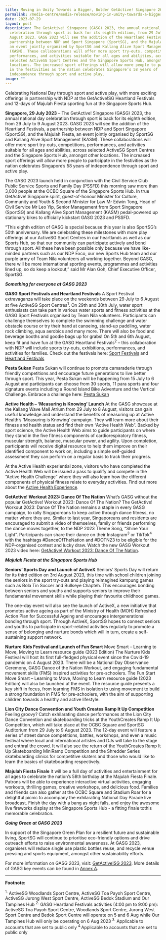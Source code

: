 ```yaml
---
title: Moving in Unity Towards a Bigger, Bolder GetActive! Singapore 2023
permalink: /media-centre/media-release/moving-in-unity-towards-a-bigger-bolder-getactive-singapore-2023/
date: 2023-07-29
layout: post
description: The GetActive! Singapore (GASG) 2023, the annual national day
  celebration through sport is back for its eighth edition, from 29 July to 9
  August 2023. GASG 2023 will see the addition of the Heartland Festivals, a
  partnership between NDP and Sport Singapore (SportSG), and the Majulah Fiesta,
  an event jointly organised by SportSG and Kallang Alive Sport Management
  (KASM). These collaborations will offer more sport try-outs, competitions,
  performances, and activities suitable for all ages and abilities, across
  selected ActiveSG Sport Centres and the Singapore Sports Hub, amongst other
  locations. The increased sport offerings will allow more people to participate
  in the festivities as the nation celebrates Singapore’s 58 years of
  independence through sport and active play.
image: ""
---
```

Celebrating National Day through sport and active play, with more exciting offerings in partnership with NDP at the GetActive!SG Heartland Festivals and 12-days of Majulah Fiesta sporting fun at the Singapore Sports Hub.

**Singapore, 29 July 2023** – The GetActive! Singapore (GASG) 2023, the annual national day celebration through sport is back for its eighth edition, from 29 July to 9 August 2023. GASG 2023 will see the addition of the Heartland Festivals, a partnership between NDP and Sport Singapore (SportSG), and the Majulah Fiesta, an event jointly organised by SportSG and Kallang Alive Sport Management (KASM). These collaborations will offer more sport try-outs, competitions, performances, and activities suitable for all ages and abilities, across selected ActiveSG Sport Centres and the Singapore Sports Hub, amongst other locations. The increased sport offerings will allow more people to participate in the festivities as the nation celebrates Singapore’s 58 years of independence through sport and active play. 

The GASG 2023 launch held in conjunction with the Civil Service Club Public Service Sports and Family Day (PSSFD) this morning saw more than 3,000 people at the OCBC Square of the Singapore Sports Hub. In true GetActive! Singapore spirit, guest-of-honour Minister for Culture, Community and Youth &amp; Second Minister for Law Mr Edwin Tong, Head of Civil Service Mr Leo Yip, Senior Management from Sport Singapore (SportSG) and Kallang Alive Sport Management (KASM) pedal-powered up stationary bikes to officially kickstart GASG 2023 and PSSFD.

“This eighth edition of GASG is special because this year is also SportSG’s 50th anniversary. We are celebrating these milestones with more play offerings at our ActiveSG Sport Centres in our heartlands as well as our Sports Hub, so that our community can participate actively and bond through sport. All these have been possible only because we have like-minded partners such as our NDP Exco, our new Sports Hub team and our purple army of Team Nila volunteers all working together. Beyond GASG, there will be more international sporting events, programmes and activities lined up, so do keep a lookout,” said Mr Alan Goh, Chief Executive Officer, SportSG.

___Something for everyone at GASG 2023___

**GASG Sport Festivals and Heartland Festivals**
A Sport Festival extravaganza will take place on the weekends between 29 July to 6 August at five ActiveSG Sport Centres<sup>1</sup>. On 29th and 30th July, water sport enthusiasts can take part in various water sports and fitness activities at the GASG Sport Festivals organised by Team Nila volunteers. Participants can challenge themselves to complete the swimming challenge and water obstacle course or try their hand at canoeing, stand-up paddling, water rock climbing, aqua aerobics and many more. There will also be food and beverage booths and goodie bags up for grabs! On 5th and 6th August, keep fit and have fun at the GASG Heartland Festivals<sup>2</sup> – this collaboration with NDP will include sports try-outs, exhibitions, performances, and activities for families. Check out the festivals here: [Sport Festivals](https://www.activesgcircle.gov.sg/getactive-singapore/sport-festivals) and [Heartland Festivals](https://www.activesgcircle.gov.sg/getactive-singapore/heartland-festivals)

**Pesta Sukan**
Pesta Sukan will continue to promote camaraderie through friendly competitions and encourage future generations to live better through sport. This year, Pesta Sukan will be happening from 15 July to 6 August and participants can choose from 30 sports, 11 para sports and four signature events including a Round Island Bike Adventure and the Vertical Challenge. Embrace a challenge here: [Pesta Sukan](https://www.activesgcircle.gov.sg/getactive-singapore/pesta-sukan)

**Active Health – ‘Measuring is Knowing’ Launch** 
At the GASG showcase at the Kallang Wave Mall Atrium from 29 July to 8 August, visitors can gain useful knowledge and understand the benefits of measuring up at Active Health’s ‘Measuring is Knowing’ campaign. They will learn more about their fitness and health status and find their own “Active Health Web”. Backed by sport science, the Active Health Web aims to guide participants on where they stand in the five fitness components of cardiorespiratory fitness, muscular strength, balance, muscular power, and agility. Upon completion, participants will receive digital resource to help them improve on their identified component to work on, including a simple self-guided assessment they can perform on a regular basis to track their progress. 

At the Active Health experiential zone, visitors who have completed the Active Health Web will be issued a pass to qualify and compete in the “Active Health Challenge” where they will also learn how the different components of physical fitness relate to everyday activities. Find out more about the [Active Health Experience](https://www.activesgcircle.gov.sg/getactive-singapore/active-health).   

**GetActive! Workout 2023: Dance Of The Nation**
What’s GASG without the popular GetActive! Workout 2023: Dance Of The Nation? The GetActive! Workout 2023: Dance Of The Nation remains a staple in every GASG campaign, to rally Singaporeans to keep active through dance fitness, no matter where they are. Similar to last year, Singaporeans and residents are encouraged to submit a video of themselves, family or friends performing the dance moves together, to the NDP 2023 Theme Song, “Shine Your Light”. Participants can share their dance on their Instagram<sup>3</sup> or TikTok<sup>4</sup>  with the hashtags #DanceOfTheNation and #DOTN23 to be eligible for the NDP-organised contest and lucky draw. Watch the new GASG Workout 2023 video here: [GetActive! Workout 2023: Dance Of The Nation](https://www.activesgcircle.gov.sg/getactive-singapore).

___Majulah Fiesta at the Singapore Sports Hub___

**Seniors’ Sports Day and Launch of ActiveX**
Seniors’ Sports Day will return for its third edition on 3rd August 2023, this time with school children joining the seniors in the sport try-outs and playing reimagined kampung games such as Bola Tin Soccer and Bullseye Chapteh. This encourages bonding between seniors and youths and supports seniors to improve their fundamental movement skills while playing their favourite childhood games. 

The one-day event will also see the launch of ActiveX, a new initiative that promotes active ageing as part of the Ministry of Health (MOH) Refreshed Action Plan for Successful Ageing and encourages intergenerational bonding through sport. Through ActiveX, SportSG hopes to connect seniors and youths to participate in sport-related activities regularly to promote a sense of belonging and nurture bonds which will in turn, create a self-sustaining support network.

**Nurture Kids Festival and Launch of Fun Smart** Move Smart – Learning to Move, Moving to Learn resource guide (2023 Edition)
The Nurture Kids Festival will host its first full-fledged physical event since the Covid-19 pandemic on 4 August 2023. There will be a National Day Observance Ceremony, GASG Dance of the Nation Workout, and engaging fundamental movement skills (FMS) inspired activities for pre-schoolers. The Fun Start Move Smart – Learning to Move, Moving to Learn resource guide (2023 Edition) will also be launched at the event. The resource guide presents a key shift in focus, from learning FMS in isolation to using movement to build a strong foundation in FMS for pre-schoolers, with the aim of supporting children towards a healthy and active lifestyle.
 
**Lion City Dance Convention and Youth Creates Ramp It Up Competition**
Feeling groovy? Catch exhilarating dance performances at the Lion City Dance Convention and skateboarding tricks at the YouthCreates Ramp It Up Competition, which will take place at the OCBC Square and SportSG Auditorium from 29 July to 9 August 2023. The 12-day event will feature a series of street dance competitions, battles, workshops, and even a music festival where local and international artistes and DJs will take to the stage and enthral the crowd. It will also see the return of the YouthCreates Ramp It Up Skateboarding MiniRamp Competition and the Shredder Series skateboarding clinics for competitive skaters and those who would like to learn the basics of skateboarding respectively. 

**Majulah Fiesta Finale**
It will be a full day of activities and entertainment for all ages to celebrate the nation’s 58th birthday at the Majulah Fiesta Finale. Patrons will be able to experience interactive virtual activities, engaging workouts, thrilling games, creative workshops, and delicious food. Families and friends can also gather at the OCBC Square and Stadium Roar for a delightful picnic to accompany the exhilarating National Day Parade live broadcast. Finish the day with a bang as night falls, and enjoy the awesome live fireworks display at the Singapore Sports Hub - a fitting finale tothis memorable celebration.

___Going Green at GASG 2023___

In support of the Singapore Green Plan for a resilient future and sustainable living, SportSG will continue to prioritise eco-friendly options and drive outreach efforts to raise environmental awareness. At GASG 2023, organisers will reduce single use plastic bottles reuse, and recycle venue pressing and sports equipment, amongst other 
sustainability efforts. 

For more information on GASG 2023, visit: [GetActive!SG 2023](https://circle.myactivesg.com/getactive-singapore). More details of GASG key events can be found in 
[Annex A](/files/annex%20a.pdf).


<hr>

**Footnote:**

<sup>1.</sup> ActiveSG Woodlands Sport Centre, ActiveSG Toa Payoh Sport Centre, ActiveSG Jurong West Sport Centre, ActiveSG Bedok Stadium and Our Tampines Hub
<sup>2.</sup> GASG Heartland Festivals activities (4:00 pm to 9:00 pm): ActiveSG Toa Payoh Sport Centre, Woodlands Sport Centre, Jurong West Sport Centre and Bedok Sport Centre will operate on 5 and 6 Aug while Our Tampines Hub will only be operating on 6 Aug 2023
<sup>3.</sup> Applicable to accounts that are set to public only
<sup>4.</sup>Applicable to accounts that are set to public only